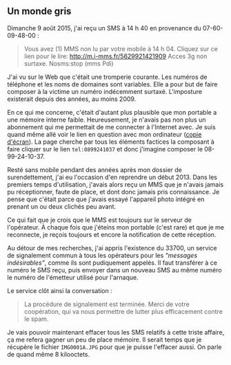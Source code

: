 ## Un monde gris

Dimanche 9 août 2015, j'ai reçu un SMS à 14 h 40 en provenance du 07-60-09-48-00 :

> Vous avez (1) MMS non lu par votre mobile à 14 h 04. Cliquez sur ce lien pour le lire: http://m.i-mms.fr/5629921421909 Acces 3g non surtaxe. Nosms:stop (mms Pdi)

J'ai vu sur le Web que c'était une tromperie courante. Les numéros de téléphone et les noms de domaines sont variables. Elle a pour but de faire composer à la victime un numéro indécemment surtaxé. L'imposture existerait depuis des années, au moins 2009.

En ce qui me concerne, c'était d'autant plus plausible que mon portable a une mémoire interne faible. Heureusement, je n'avais pas non plus un abonnement qui me permettait de me connecter à l'Internet avec. Je suis quand même allé voir le lien en question avec mon ordinateur ([copie d'écran][1]). La page cherche par tous les éléments factices la composant à faire cliquer sur le lien `tel:0899241037` et donc j'imagine composer le 08-99-24-10-37.

[1]: https://www.dropbox.com/s/kdfc6ge6roz8v2h/Capture%20d%27%C3%A9cran%202015-08-11%2009.35.08.png?dl=0

Resté sans mobile pendant des années après mon dossier de surendettement, j'ai eu l'occasion d'en reprendre un début 2013. Dans les premiers temps d'utilisation, j'avais alors reçu un MMS que je n'avais jamais pu réceptionner, faute de place, et dont donc jamais pris connaissance. Je pense que c'était parce que j'avais essayé l'appareil photo intégré en prenant un ou deux clichés peu avant.

Ce qui fait que je crois que le MMS est toujours sur le serveur de l'opérateur. À chaque fois que j'éteins mon portable (c'est rare) et que je me reconnecte, je reçois toujours et encore la notification de cette réception.

Au détour de mes recherches, j'ai appris l'existence du 33700, un service de signalement commun à tous les opérateurs pour les *"messages indésirables"*, comme ils sont pudiquement appelés. Il faut transférer à ce numéro le SMS reçu, puis envoyer dans un nouveau SMS au même numéro le numéro de l'émetteur utilisé pour l'arnaque.

Le service clôt ainsi la conversation :

> La procédure de signalement est terminée. Merci de votre coopération, qui va nous  permettre de lutter plus efficacement contre le spam.

Je vais pouvoir maintenant effacer tous les SMS relatifs à cette triste affaire, ça me refera gagner un peu de place mémoire. Il serait temps que je récupère le fichier `IMG0001A.JPG` pour que je puisse l'effacer aussi. On parle de quand même 8 kilooctets.
